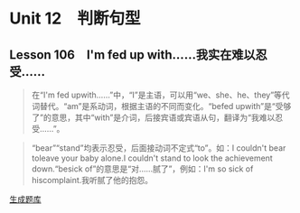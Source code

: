 ﻿ # Unit 12　判断句型
 ## Lesson 106　I'm fed up with……我实在难以忍受……
 
> 在“I'm fed upwith……”中，“I”是主语，可以用“we、she、he、they”等代词替代。“am”是系动词，根据主语的不同而变化。“befed upwith”是“受够了”的意思，其中“with”是介词，后接宾语或宾语从句，翻译为“我难以忍受……”。

> “bear”“stand”均表示忍受，后面接动词不定式“to”。如：I couldn't bear toleave your baby alone.I couldn't stand to look the achievement down.“besick of”的意思是“对……腻了”，例如：I'm so sick of hiscomplaint.我听腻了他的抱怨。


 [生成题库](./question/f106.json)